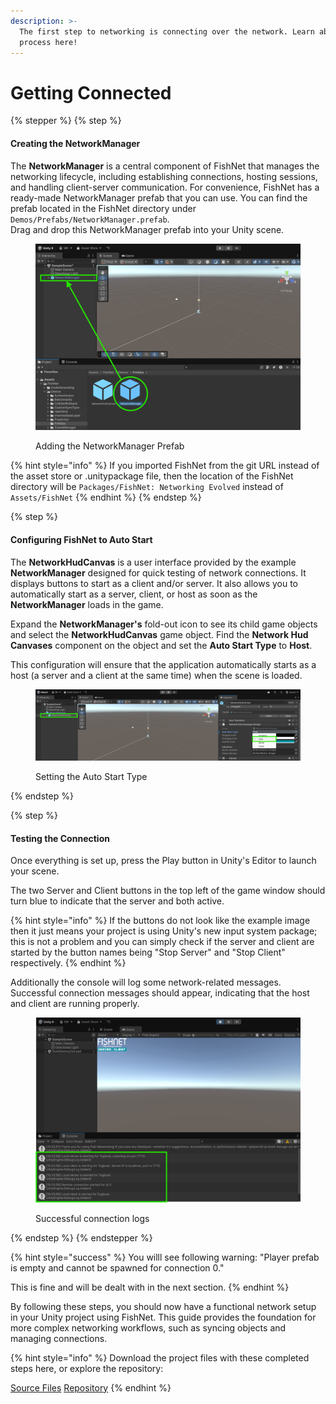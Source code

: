 ```yaml
---
description: >-
  The first step to networking is connecting over the network. Learn about that
  process here!
---
```


# Getting Connected

{% stepper %}
{% step %}
#### Creating the NetworkManager

The **NetworkManager** is a central component of FishNet that manages the networking lifecycle, including establishing connections, hosting sessions, and handling client-server communication. For convenience, FishNet has a ready-made NetworkManager prefab that you can use. You can find the prefab located in the FishNet directory under `Demos/Prefabs/NetworkManager.prefab`.\
Drag and drop this NetworkManager prefab into your Unity scene.

<figure><img src="../../.gitbook/assets/adding-network-manager.png" alt="Adding the NetworkManager Prefab"><figcaption><p>Adding the NetworkManager Prefab</p></figcaption></figure>

{% hint style="info" %}
If you imported FishNet from the git URL instead of the asset store or .unitypackage file, then the location of the FishNet directory will be `Packages/FishNet: Networking Evolved` instead of `Assets/FishNet`
{% endhint %}
{% endstep %}

{% step %}
#### Configuring FishNet to Auto Start

The **NetworkHudCanvas** is a user interface provided by the example **NetworkManager** designed for quick testing of network connections. It displays buttons to start as a client and/or server. It also allows you to automatically start as a server, client, or host as soon as the **NetworkManager** loads in the game.

Expand the **NetworkManager's** fold-out icon to see its child game objects and select the **NetworkHudCanvas** game object. Find the **Network Hud Canvases** component on the object and set the **Auto Start Type** to **Host**.

This configuration will ensure that the application automatically starts as a host (a server and a client at the same time) when the scene is loaded.

<figure><img src="../../.gitbook/assets/setting-autostart-type.png" alt="Setting the Auto Start Type"><figcaption><p>Setting the Auto Start Type</p></figcaption></figure>
{% endstep %}

{% step %}
#### Testing the Connection

Once everything is set up, press the Play button in Unity's Editor to launch your scene.

The two Server and Client buttons in the top left of the game window should turn blue to indicate that the server and both active.

{% hint style="info" %}
If the buttons do not look like the example image then it just means your project is using Unity's new input system package; this is not a problem and you can simply check if the server and client are started by the button names being "Stop Server" and "Stop Client" respectively.
{% endhint %}

Additionally the console will log some network-related messages. Successful connection messages should appear, indicating that the host and client are running properly.

<figure><img src="../../.gitbook/assets/successful-connection-logs.png" alt="Successful connection logs"><figcaption><p>Successful connection logs</p></figcaption></figure>
{% endstep %}
{% endstepper %}

{% hint style="success" %}
You willl see following warning: "Player prefab is empty and cannot be spawned for connection 0."

This is fine and will be dealt with in the next section.
{% endhint %}

By following these steps, you should now have a functional network setup in your Unity project using FishNet. This guide provides the foundation for more complex networking workflows, such as syncing objects and managing connections.

{% hint style="info" %}
Download the project files with these completed steps here, or explore the repository:

<a href="https://github.com/maxkratt/fish-networking-getting-started/releases/download/getting-connected/getting-connected-complete.unitypackage" class="button primary" data-icon="down-to-line">Source Files</a> <a href="https://github.com/maxkratt/fish-networking-getting-started/tree/getting-connected" class="button secondary" data-icon="github">Repository</a>
{% endhint %}
